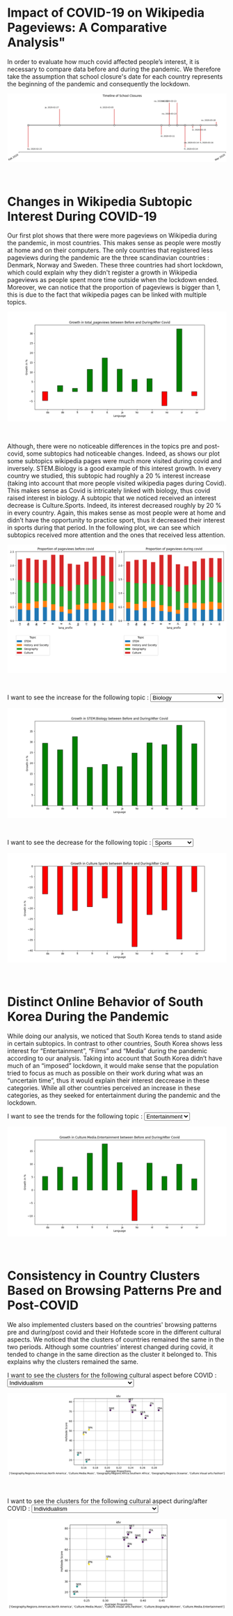 # Impact of COVID-19 on Wikipedia Pageviews: A Comparative Analysis" 

In order to evaluate how much covid affected people’s interest, it is necessary to compare data before and during the pandemic. We therefore take the assumption that school closure's date for each country represents the beginning of the pandemic and consequently the lockdown. 

<p align='center'>
<img src="images/pre_post_covid/timeline.png" />
</p>

 <br>

# Changes in Wikipedia Subtopic Interest During COVID-19 

Our first plot shows that there were more pageviews on Wikipedia during the pandemic, in most countries. This makes sense as people were mostly at home and on their computers. The only countries that registered less pageviews during the pandemic are the three scandinavian countries : Denmark, Norway and Sweden. These three countries had short lockdown, which could explain why they didn't register a growth in Wikipedia pageviews as people spent more time outside when the lockdown ended. Moreover, we can notice that the proportion of pageviews is bigger than 1, this is due to the fact that wikipedia pages can be linked with multiple topics.

<p align='center'>
<img src="images/pre_post_covid/total_growth.png" />
</p>

 <br>

Although, there were no noticeable differences in the topics pre and post-covid, some subtopics had noticeable changes. Indeed, as shows our plot some subtopics wikipedia pages were much more visited during covid and inversely. STEM.Biology is a good example of this interest growth. In every country we studied, this subtopic had roughly a 20 % interest increase (taking into account that more people visited wikipedia pages during Covid). This makes sense as Covid is intricately linked with biology, thus covid raised interest in biology. A subtopic that we noticed received an interest decrease is Culture.Sports. Indeed, its interest decreased roughly by 20 % in every country. Again, this makes sense as most people were at home and didn’t have the opportunity to practice sport, thus it decreased their interest in sports during that period. In the following plot, we can see which subtopics received more attention and the ones that received less attention. 

<p align='center'>
<img src="images/pre_post_covid/Proportion_of_pagviews_bef_after.png" />
</p>

 <br>

I want to see the increase for the following topic : <label for="map_select"></label>
<select id="increase_selection" name="registration">
    <option value = "map1">Biology</option>
    <option value = "map2">Books</option>
    <option value = "map3">Video games</option>
    <option value = "map4">Internet Culture</option>
    <option value = "map5">Government and Politics</option>
</select>

<p id='biology' align='center' style="display: block;" >
<img src="images/pre_post_covid/STEMbiology.png" alt="map_asia"/>
</p>

<p id='books' align='center' style="display: none;" >
<img src="images/pre_post_covid/Books.png" alt="map_europe"/>
</p>

<p id='videogames' align='center' style="display: none;" >
<img src="images/pre_post_covid/Videogames.png" alt="map_asia"/>
</p>

<p id='internetculture' align='center' style="display: none;" >
<img src="images/pre_post_covid/Internetculture.png" alt="map_asia"/>
</p>

<p id='histandgov' align='center' style="display: none;" >
<img src="images/pre_post_covid/Historyandgov.png" alt="map_asia"/>
</p>

<br>


I want to see the decrease for the following topic : <label for="map_select"></label>
<select id="decrease_selection" name="registration">
    <option value = "mp1">Sports</option>
    <option value = "mp2">Education</option>
    <option value = "mp3">Engineering</option>
    <option value = "mp4">Fashion</option>
</select>

<p id='sports' align='center' style="display: block;" >
<img src="images/pre_post_covid/Sport.png" alt="map_asia"/>
</p>

<p id='education' align='center' style="display: none;" >
<img src="images/pre_post_covid/Education.png" alt="map_europe"/>
</p>

<p id='engineering' align='center' style="display: none;" >
<img src="images/pre_post_covid/Engineering.png" alt="map_asia"/>
</p>

<p id='fashion' align='center' style="display: none;" >
<img src="images/pre_post_covid/Fashion.png" alt="map_asia"/>
</p>

<br>











# Distinct Online Behavior of South Korea During the Pandemic

While doing our analysis, we noticed that South Korea tends to stand aside in certain subtopics. In contrast to other countries,  South Korea shows less interest for “Entertainment”, “Films” and “Media” during the pandemic  according to our analysis. Taking into account that South Korea didn’t have much of an “imposed” lockdown, it would make sense that the population tried to focus as much as possible on their work during what was an “uncertain time”, thus it would explain their interest deccrease in these categories.
While all other countries perceived an increase in these categories, as they seeked for entertainment during the pandemic and the lockdown.

I want to see the trends for the following topic : <label for="map_select"></label>
<select id="korea_selection" name="registration">
    <option value = "m1">Entertainment</option>
    <option value = "m2">Films</option>
    <option value = "m3">Media</option>
</select>

<p id='entertainment' align='center' style="display: block;" >
<img src="images/pre_post_covid/Entertainmentkorea.png" alt="map_asia"/>
</p>

<p id='films' align='center' style="display: none;" >
<img src="images/pre_post_covid/Filmskorea.png" alt="map_europe"/>
</p>

<p id='media' align='center' style="display: none;" >
<img src="images/pre_post_covid/Mediakorea.png" alt="map_asia"/>
</p>

<br>



# Consistency in Country Clusters Based on Browsing Patterns Pre and Post-COVID

We also implemented clusters based on the countries' browsing patterns pre and during/post covid and their Hofstede score in the different cultural aspects. We noticed that the clusters of countries remained the same in the two periods. Although some countries' interest changed during covid, it tended to change in the same direction as the cluster it belonged to. This explains why the clusters remained the same. 


I want to see the clusters for the following cultural aspect before COVID : <label for="map_select"></label>
<select id="cluster_bef_selection" name="registration">
    <option value = "mapp1">Individualism</option>
    <option value = "mapp2">Indulgence</option>
    <option value = "mapp3">Long-term orientation</option>
    <option value = "mapp4">Motivation towards achievement and success</option>
    <option value = "mapp5">Power distance</option>
    <option value = "mapp6">Uncertainty avoidance</option>
</select>

<p id='idv' align='center' style="display: block;" >
<img src="images/pre_post_covid/before_cluster/idv.png" alt="map_asia"/>
</p>

<p id='ivr' align='center' style="display: none;" >
<img src="images/pre_post_covid/before_cluster/ivr.png" alt="map_europe"/>
</p>

<p id='ltowvs' align='center' style="display: none;" >
<img src="images/pre_post_covid/before_cluster/ltowvs.png" alt="map_asia"/>
</p>

<p id='mas' align='center' style="display: none;" >
<img src="images/pre_post_covid/before_cluster/mas.png" alt="map_asia"/>
</p>

<p id='pdi' align='center' style="display: none;" >
<img src="images/pre_post_covid/before_cluster/pdi.png" alt="map_europe"/>
</p>

<p id='uai' align='center' style="display: none;" >
<img src="images/pre_post_covid/before_cluster/uai.png" alt="map_asia"/>
</p>

<br>

I want to see the clusters for the following cultural aspect during/after COVID : <label for="map_select"></label>
<select id="cluster_after_selection" name="registration">
    <option value = "mappp1">Individualism</option>
    <option value = "mappp2">Indulgence</option>
    <option value = "mappp3">Long-term orientation</option>
    <option value = "mappp4">Motivation towards achievement and success</option>
    <option value = "mappp5">Power distance</option>
    <option value = "mappp6">Uncertainty avoidance</option>
</select>

<p id='idv2' align='center' style="display: block;" >
<img src="images/pre_post_covid/after_cluster/idv2.png" alt="map_asia"/>
</p>

<p id='ivr2' align='center' style="display: none;" >
<img src="images/pre_post_covid/after_cluster/ivr2.png" alt="map_europe"/>
</p>

<p id='ltowvs2' align='center' style="display: none;" >
<img src="images/pre_post_covid/after_cluster/ltowvs2.png" alt="map_asia"/>
</p>

<p id='mas2' align='center' style="display: none;" >
<img src="images/pre_post_covid/after_cluster/mas2.png" alt="map_asia"/>
</p>

<p id='pdi2' align='center' style="display: none;" >
<img src="images/pre_post_covid/after_cluster/pdi2.png" alt="map_europe"/>
</p>

<p id='uai2' align='center' style="display: none;" >
<img src="images/pre_post_covid/after_cluster/uai2.png" alt="map_asia"/>
</p>

<br>


<script src='javascript.js'></script>

